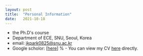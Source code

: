 ```yaml
---
layout: post
title:  "Personal Information"
date:   2021-10-18
---
```

- the Ph.D's course
- Department of ECE, SNU, Seoul, Korea
- email: jkpark0825@snu.ac.kr
- Google scholor: [[here](https://scholar.google.com/citations?user=anUxIqcAAAAJ&hl=ko)]
% - You can view my CV [here]({{https://github.com/jkpark0825/jkpark0825.github.io}}CV.pdf) directly.

